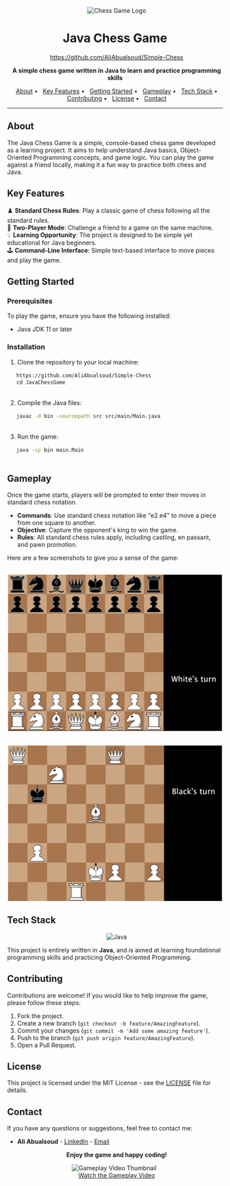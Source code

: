 <p align="center">
  <img src="./images/Logo.png" alt="Chess Game Logo" width="100">
</p>

<h1 align="center">Java Chess Game</h1>

<p align="center">
  <a href="https://github.com/AliAbualsoud/Simple-Chess">https://github.com/AliAbualsoud/Simple-Chess</a>
</p>

<p align="center">
  <strong>A simple chess game written in Java to learn and practice programming skills</strong>
</p>

<p align="center">
  <a href="#about">About</a> •
  <a href="#key-features">Key Features</a> •
  <a href="#getting-started">Getting Started</a> •
  <a href="#gameplay">Gameplay</a> •
  <a href="#tech-stack">Tech Stack</a> •
  <a href="#contributing">Contributing</a> •
  <a href="#license">License</a> •
  <a href="#contact">Contact</a>
</p>

---

## About

The Java Chess Game is a simple, console-based chess game developed as a learning project. It aims to help understand Java basics, Object-Oriented Programming concepts, and game logic. You can play the game against a friend locally, making it a fun way to practice both chess and Java.

## Key Features

♟️ **Standard Chess Rules**: Play a classic game of chess following all the standard rules.<br>
🤖 **Two-Player Mode**: Challenge a friend to a game on the same machine.<br>
💡 **Learning Opportunity**: The project is designed to be simple yet educational for Java beginners.<br>
🕹️ **Command-Line Interface**: Simple text-based interface to move pieces and play the game.

## Getting Started

### Prerequisites

To play the game, ensure you have the following installed:

- Java JDK 11 or later

### Installation

1. Clone the repository to your local machine:

```bash
   https://github.com/AliAbualsoud/Simple-Chess
   cd JavaChessGame
   
```

2. Compile the Java files:

```bash
   javac -d bin -sourcepath src src/main/Main.java
   
```

3. Run the game:

```bash
   java -cp bin main.Main
   
```

## Gameplay

Once the game starts, players will be prompted to enter their moves in standard chess notation.

- **Commands**: Use standard chess notation like "e2 e4" to move a piece from one square to another.
- **Objective**: Capture the opponent's king to win the game.
- **Rules**: All standard chess rules apply, including castling, en passant, and pawn promotion.

Here are a few screenshots to give you a sense of the game:

<p align="center">
  <img src="images/board_image.png" alt="Gameplay Screenshot 1" width="500">
</p>

<p align="center">
  <img src="images/board_image2.png" alt="Gameplay Screenshot 2" width="500">
</p>

## Tech Stack

<p align="center">
  <img src="https://img.shields.io/badge/Java-007396?style=for-the-badge&logo=java&logoColor=white" alt="Java">
</p>

This project is entirely written in **Java**, and is aimed at learning foundational programming skills and practicing Object-Oriented Programming.

## Contributing

Contributions are welcome! If you would like to help improve the game, please follow these steps:

1. Fork the project.
2. Create a new branch (`git checkout -b feature/AmazingFeature`).
3. Commit your changes (`git commit -m 'Add some amazing feature'`).
4. Push to the branch (`git push origin feature/AmazingFeature`).
5. Open a Pull Request.

## License

This project is licensed under the MIT License - see the [LICENSE](LICENSE) file for details.

## Contact

If you have any questions or suggestions, feel free to contact me:

- **Ali Abualsoud** - [LinkedIn](https://linkedin.com/in/YourProfile) - [Email](mailto:your.email@example.com)

<p align="center">
  <strong>Enjoy the game and happy coding!</strong>
</p>

<p align="center">
  <img src="./images/video-thumbnail.png" alt="Gameplay Video Thumbnail" width="500">
  <br>
  <a href="https://youtu.be/your-game-video-link">Watch the Gameplay Video</a>
</p>